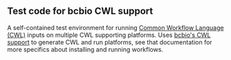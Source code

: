 ## Test code for bcbio CWL support

A self-contained test environment for running
[Common Workflow Language (CWL)](http://www.commonwl.org/)
inputs on multiple CWL supporting platforms. Uses 
[bcbio's CWL support](http://bcbio-nextgen.readthedocs.io/en/latest/contents/cwl.html)
to generate CWL and run platforms, see that documentation for more specifics
about installing and running workflows.

